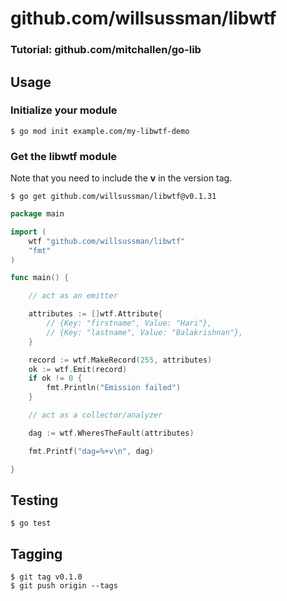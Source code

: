 # github.com/willsussman/libwtf
### Tutorial: github.com/mitchallen/go-lib

## Usage

### Initialize your module

```
$ go mod init example.com/my-libwtf-demo
```

### Get the libwtf module

Note that you need to include the **v** in the version tag.

```
$ go get github.com/willsussman/libwtf@v0.1.31
```

```go
package main

import (
    wtf "github.com/willsussman/libwtf"
    "fmt"
)

func main() {

    // act as an emitter

    attributes := []wtf.Attribute{
        // {Key: "firstname", Value: "Hari"},
        // {Key: "lastname", Value: "Balakrishnan"},
    }

    record := wtf.MakeRecord(255, attributes)
    ok := wtf.Emit(record)
    if ok != 0 {
        fmt.Println("Emission failed")
    }

    // act as a collector/analyzer

    dag := wtf.WheresTheFault(attributes)

    fmt.Printf("dag=%+v\n", dag)

}

```

## Testing

```
$ go test
```

## Tagging

```
$ git tag v0.1.0
$ git push origin --tags
```


